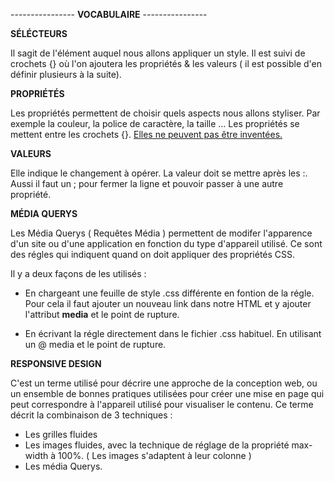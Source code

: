 ---------------- **VOCABULAIRE** ----------------

**SÉLÉCTEURS** 

Il sagit de l'élément auquel nous allons appliquer un style.
Il est suivi de crochets {} où l'on ajoutera les propriétés & les valeurs ( il est possible d'en définir plusieurs à la suite).


**PROPRIÉTÉS**

Les propriétés permettent de choisir quels aspects nous allons styliser. Par exemple la couleur, la police de caractère, la taille ...
Les propriétés se mettent entre les crochets {}.
<u>Elles ne peuvent pas être inventées.</u>


**VALEURS**

Elle indique le changement à opérer.
La valeur doit se mettre après les :. Aussi il faut un ; pour fermer la ligne et pouvoir passer à une autre propriété.



**MÉDIA QUERYS**

Les Média Querys ( Requêtes Média ) permettent de modifer l'apparence d'un site ou d'une application en fonction du type d'appareil utilisé.
Ce sont des régles qui indiquent quand on doit appliquer des propriétés CSS.

Il y a deux façons de les utilisés :
* En chargeant une feuille de style .css différente en fontion de la régle.
Pour cela il faut ajouter un nouveau link dans notre HTML et y ajouter l'attribut **media** et le point de rupture.

* En écrivant la régle directement dans le fichier .css habituel.
En utilisant un @ media et le point de rupture.


**RESPONSIVE DESIGN**

C'est un terme utilisé pour décrire une approche de la conception web, ou un ensemble de bonnes pratiques utilisées pour créer une mise en page qui peut correspondre à l'appareil utilisé pour visualiser le contenu.
Ce terme décrit la combinaison de 3 techniques :
* Les grilles fluides
* Les images fluides, avec la technique de réglage de la propriété max-width à 100%. ( Les images s'adaptent à leur colonne )
* Les média Querys.